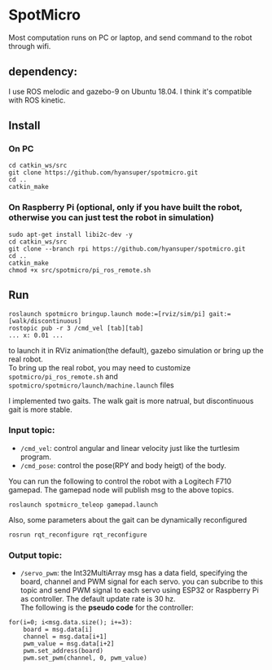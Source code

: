 # SpotMicro
Most computation runs on PC or laptop, and send command to the robot through wifi.

## dependency:
I use ROS melodic and gazebo-9 on Ubuntu 18.04. I think it's compatible with ROS kinetic.

## Install

### On PC
```
cd catkin_ws/src
git clone https://github.com/hyansuper/spotmicro.git
cd ..
catkin_make
```

### On Raspberry Pi (optional, only if you have built the robot, otherwise you can just test the robot in simulation)
```
sudo apt-get install libi2c-dev -y
cd catkin_ws/src
git clone --branch rpi https://github.com/hyansuper/spotmicro.git
cd ..
catkin_make
chmod +x src/spotmicro/pi_ros_remote.sh 
```

## Run
```
roslaunch spotmicro bringup.launch mode:=[rviz/sim/pi] gait:=[walk/discontinuous]
rostopic pub -r 3 /cmd_vel [tab][tab]
... x: 0.01 ...
```
to launch it in RViz animation(the default), gazebo simulation or bring up the real robot.<br/>
To bring up the real robot, you may need to customize `spotmicro/pi_ros_remote.sh` and `spotmicro/spotmicro/launch/machine.launch` files

I implemented two gaits. The walk gait is more natrual, but discontinuous gait is more stable.

### Input topic:
* `/cmd_vel`: control angular and linear velocity just like the turtlesim program.
* `/cmd_pose`: control the pose(RPY and body heigt) of the body.

You can run the following to control the robot with a Logitech F710 gamepad. The gamepad node will publish msg to the above topics.
```
roslaunch spotmicro_teleop gamepad.launch
```

Also, some parameters about the gait can be dynamically reconfigured
```
rosrun rqt_reconfigure rqt_reconfigure
```

### Output topic:
* `/servo_pwm`: the Int32MultiArray msg has a data field, specifying the board, channel and PWM signal for each servo. you can subcribe to this topic and send PWM signal to each servo using ESP32 or Raspberry Pi as controller. The default update rate is 30 hz.<br/>
The following is the **pseudo code** for the controller:
```
for(i=0; i<msg.data.size(); i+=3):
	board = msg.data[i]
	channel = msg.data[i+1]
	pwm_value = msg.data[i+2]
	pwm.set_address(board)
	pwm.set_pwm(channel, 0, pwm_value)
```
